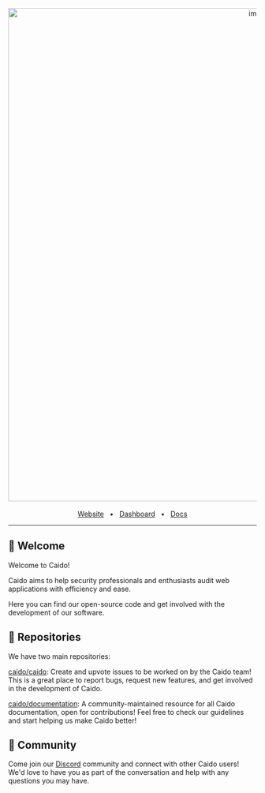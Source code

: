 <div align="center">
  <img width="1000" alt="image" src="https://user-images.githubusercontent.com/6225588/211916659-567751d1-0225-402b-9141-4145c18b0834.png">

  <br />
  <br />
  <a href="https://caido.io/">Website</a>
  <span>&nbsp;&nbsp;•&nbsp;&nbsp;</span>
  <a href="https://dashboard.caido.io/">Dashboard</a>
  <span>&nbsp;&nbsp;•&nbsp;&nbsp;</span>
  <a href="https://docs.caido.io/">Docs</a>
  <br />
  <hr />
</div>

## 👋 Welcome

Welcome to Caido! 

Caido aims to help security professionals and enthusiasts audit web applications with efficiency and ease.

Here you can find our open-source code and get involved with the development of our software.

## 🎁 Repositories

We have two main repositories:

[caido/caido](https://github.com/caido/caido): Create and upvote issues to be worked on by the Caido team! This is a great place to report bugs, request new features, and get involved in the development of Caido.

[caido/documentation](https://github.com/caido/documentation): A community-maintained resource for all Caido documentation, open for contributions! Feel free to check our guidelines and start helping us make Caido better!

## 💚 Community

Come join our [Discord](https://link.caido.io/www-discord) community and connect with other Caido users! We'd love to have you as part of the conversation and help with any questions you may have.
